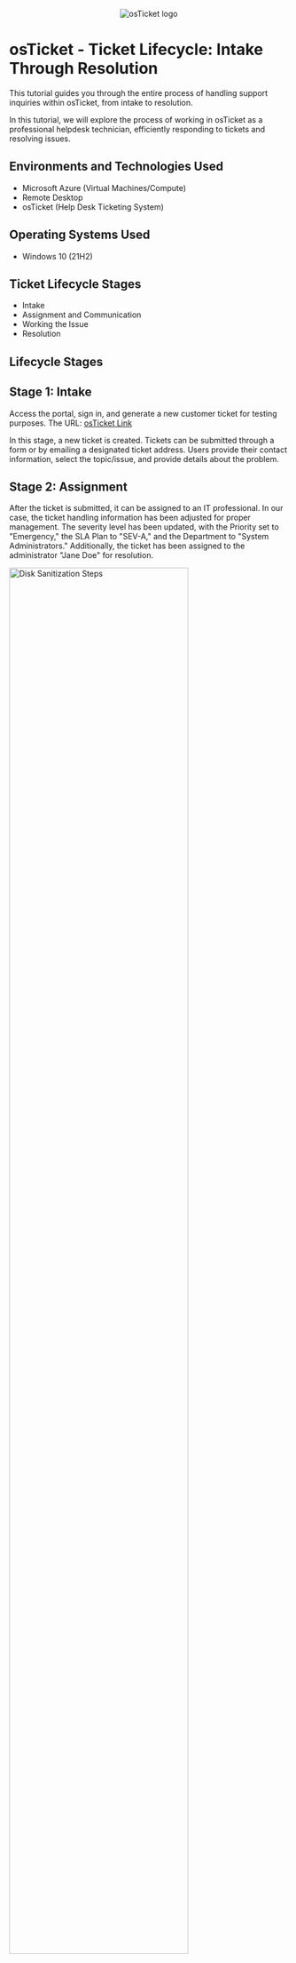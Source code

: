 <p align="center">
<img src="https://i.imgur.com/ZOUm27S.png" alt="osTicket logo"/>
</p>

<h1>osTicket - Ticket Lifecycle: Intake Through Resolution</h1>
This tutorial guides you through the entire process of handling support inquiries within osTicket, from intake to resolution.<br />

In this tutorial, we will explore the process of working in osTicket as a professional helpdesk technician, efficiently responding to tickets and resolving issues.<br />


<h2>Environments and Technologies Used</h2>

- Microsoft Azure (Virtual Machines/Compute)
- Remote Desktop
- osTicket (Help Desk Ticketing System)

<h2>Operating Systems Used </h2>

- Windows 10</b> (21H2)

<h2>Ticket Lifecycle Stages</h2>

- Intake
- Assignment and Communication
- Working the Issue
- Resolution

<h2>Lifecycle Stages</h2>

<p> 
<h2>Stage 1: Intake</h2>

Access the portal, sign in, and generate a new customer ticket for testing purposes. The URL: [osTicket Link](https://localhost/osTicket/)
<br>

</p>
<p>
In this stage, a new ticket is created. Tickets can be submitted through a form or by emailing a designated ticket address. Users provide their contact information, select the topic/issue, and provide details about the problem.
</p>
<p>
<h2>Stage 2: Assignment</h2>
<p> 
After the ticket is submitted, it can be assigned to an IT professional. In our case, the ticket handling information has been adjusted for proper management. The severity level has been updated, with the Priority set to "Emergency," the SLA Plan to "SEV-A," and the Department to "System Administrators." Additionally, the ticket has been assigned to the administrator "Jane Doe" for resolution.
</p> 
<img src="https://i.imgur.com/RRhx3j5.png" height="80%" width="80%" alt="Disk Sanitization Steps"/>

<p>
<h2>Stage 3: Working the Issue</h2>
<p> 
With the ticket now assigned to the relevant department and staff members, the IT team can begin working on resolving the issue. Throughout the process, any updates or changes related to the ticket can be documented in the Ticket Thread through comments. This ensures that all individuals viewing the ticket are informed about the progress and fosters effective communication among everyone involved.
</p> 
</p>
</p>
<h2>Stage 4: Resolution</h2>
<p> 
Once the issue has been successfully resolved, the ticket can be closed, causing it to transition from the Open section to the Closed section. As IT professionals, it is beneficial to browse through closed tickets as they serve as a valuable repository of solutions that can be referenced when handling open tickets. Consider it a "big library" of knowledge that aids in addressing future inquiries effectively.
</p> 

<br>

